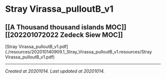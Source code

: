 # Stray Virassa_pulloutB_v1
 [[A Thousand thousand islands MOC]] [[202201072022 Zedeck Siew MOC]] 
---



[Stray Virassa\_pulloutB\_v1.pdf](./resources/202010140909.1_Stray_Virassa_pulloutB_v1.resources/Stray Virassa_pulloutB_v1.pdf)

---

_Created at 20201014._
_Last updated at 20201014._




